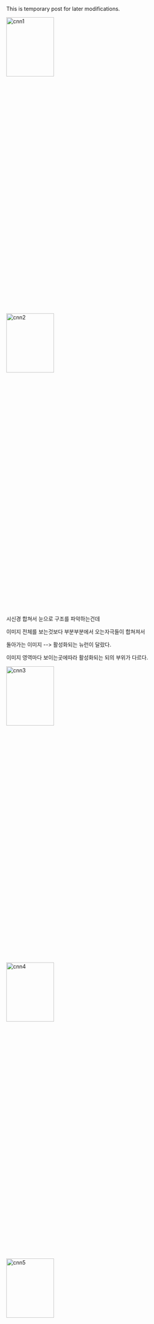 
This is temporary post for later modifications.

<img src="{{site.url}}/assets/images/theory/cnn1.png" width="50%" height="20%" alt="cnn1">

<img src="{{site.url}}/assets/images/theory/cnn2.png" width="50%" height="20%" alt="cnn2">

시신경 합쳐서 눈으로 구조를 파악하는건데

이미지 전체를 보는것보다 부분부분에서 오는자극들이 합쳐져서 

돌아가는 이미지 --> 활성화되는 뉴런이 달랐다.

이미지 영역마다 보이는곳에따라 활성화되는 되의 부위가 다르다.

<img src="{{site.url}}/assets/images/theory/cnn3.png" width="50%" height="20%" alt="cnn3">

<img src="{{site.url}}/assets/images/theory/cnn4.png" width="50%" height="20%" alt="cnn4">

<img src="{{site.url}}/assets/images/theory/cnn5.png" width="50%" height="20%" alt="cnn5">

<img src="{{site.url}}/assets/images/theory/cnn6.png" width="50%" height="20%" alt="cnn6">

<img src="{{site.url}}/assets/images/theory/cnn7.png" width="50%" height="20%" alt="cnn7">